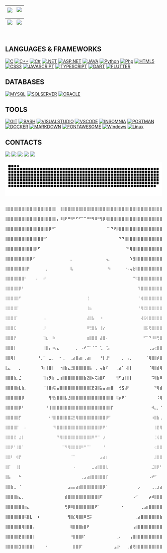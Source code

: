 <!--![waving](https://capsule-render.vercel.app/api?type=waving&height=200&text=Ericles-Porty%20&fontAlignY=40&color=gradient) -->
<!-- ![Visitors on this repo](https://visitor-badge-reloaded.herokuapp.com/badge?page_id=ericles-porty.ericles-porty&color=bd93f9&style=for-the-badge&logo=Github)-->
<!-- ![](https://komarev.com/ghpvc/?username=Ericles-Porty&style=for-the-badge&color=blueviolet)--> 
 <!-- GITHUB STATS -->
| <img align="center" src="https://github-readme-stats.vercel.app/api?username=Ericles-Porty&show_icons=true&include_all_commits=true&count_private=true&theme=dracula&hide_border=true"/></a> | [![](https://github-readme-streak-stats.herokuapp.com/?user=Ericles-Porty&hide_border=true&theme=dracula)](https://github.com/DenverCoder1/github-readme-streak-stats) |
| ------------- | ------------- |

<!-- ------------------------------- -->
|![](https://github-profile-summary-cards.vercel.app/api/cards/profile-details?username=Ericles-porty&theme=dracula)  |  ![](https://github-readme-stats.vercel.app/api/top-langs/?username=Ericles-Porty&layout=compact&langs_count=10&theme=dracula&hide=Jupyter%20Notebook) |
| ------------- | ------------- |
<!-- ------------------------------- -->

<!-- GITHUB GRAPH -->
<!-- ![𝚐𝚒𝚝𝚑𝚞𝚋 𝚐𝚛𝚊𝚙𝚑](https://activity-graph.herokuapp.com/graph?username=Ericles-Porty&theme=dracula&hide_border=true&area=true) -->
 
<div style="display: inline_block"><br>  
  <!--<img align="right" alt="Eri-GIF" height="128" width="128" src="https://cdn.discordapp.com/attachments/727827658964205599/873772799464988732/final.gif">-->
  
## LANGUAGES & FRAMEWORKS
[![C](https://img.shields.io/badge/C-346AD6?style=for-the-badge&logo=c&logoColor=white)](https://github.com/Ericles-Porty)
[![C++](https://img.shields.io/badge/Cpp-2B9FFA?style=for-the-badge&logo=cplusplus&logoColor=white)](https://github.com/Ericles-Porty)
[![C#](https://img.shields.io/badge/C%23-8C3DD1?style=for-the-badge&logo=c-sharp&logoColor=white)](https://github.com/Ericles-Porty)
[![.NET](https://img.shields.io/badge/.NET-512BD4?style=for-the-badge&logo=dotnet&logoColor=white)](https://github.com/Ericles-Porty)
[![ASP.NET](https://img.shields.io/badge/ASPNET-512BD4?style=for-the-badge&logo=asp&logoColor=white)](https://github.com/Ericles-Porty)
[![JAVA](https://img.shields.io/badge/Java-ED8B00?style=for-the-badge&logo=java&logoColor=white)](https://github.com/Ericles-Porty)
[![Python](https://img.shields.io/badge/python-F0E91F?style=for-the-badge&logo=python&logoColor=black)](https://github.com/Ericles-Porty)
[![Php](https://img.shields.io/badge/php-A461F8?style=for-the-badge&logo=php&logoColor=black)](https://github.com/Ericles-Porty)
[![HTML5](https://img.shields.io/badge/HTML5-E34F26?style=for-the-badge&logo=html5&logoColor=white)](https://github.com/Ericles-Porty)
[![CSS3](https://img.shields.io/badge/CSS3-1572B6?style=for-the-badge&logo=css3&logoColor=white)](https://github.com/Ericles-Porty)
[![JAVASCRIPT](https://img.shields.io/badge/JavaScript-323330?style=for-the-badge&logo=javascript&logoColor=F7DF1E)](https://github.com/Ericles-Porty)
[![TYPESCRIPT](https://img.shields.io/badge/TypeScript-323330?style=for-the-badge&logo=typescript&logoColor=2B9FFA)](https://github.com/Ericles-Porty)
[![DART](https://img.shields.io/badge/dart-2B9FFA?style=for-the-badge&logo=dart&logoColor=white)](https://github.com/Ericles-Porty)
[![FLUTTER](https://img.shields.io/badge/flutter-2B9FFF?style=for-the-badge&logo=flutter&logoColor=white)](https://github.com/Ericles-Porty)

## DATABASES
[![MYSQL](https://img.shields.io/badge/MySQL-3590CC?style=for-the-badge&logo=mysql&logoColor=white)](https://github.com/Ericles-Porty)
[![SQLSERVER](https://img.shields.io/badge/sqlserver-262D38?style=for-the-badge&logo=MicrosoftSQLServer&logoColor=white)](https://github.com/Ericles-Porty)
[![ORACLE](https://img.shields.io/badge/oracle-E82D38?style=for-the-badge&logo=oracle&logoColor=white)](https://github.com/Ericles-Porty)

## TOOLS
[![GIT](https://img.shields.io/badge/git-white?style=for-the-badge&logo=git&logoColor=E02F26)](https://github.com/Ericles-Porty)
[![BASH](https://img.shields.io/badge/bash-0A272E?style=for-the-badge&logo=GNUBash&logoColor=white)](https://github.com/Ericles-Porty)
[![VISUALSTUDIO](https://img.shields.io/badge/vs-9863D1?style=for-the-badge&logo=visualstudio&logoColor=white)](https://github.com/Ericles-Porty)
[![VSCODE](https://img.shields.io/badge/vscode-3BA0E3?style=for-the-badge&logo=visual-studio-code&logoColor=white)](https://github.com/Ericles-Porty)
[![INSOMNIA](https://img.shields.io/badge/Insomnia-5849be?style=for-the-badge&logo=Insomnia&logoColor=white)](https://github.com/Ericles-Porty)
[![POSTMAN](https://img.shields.io/badge/Postman-FF6C37?style=for-the-badge&logo=Postman&logoColor=white)](https://github.com/Ericles-Porty)
[![DOCKER](https://img.shields.io/badge/Docker-2CA5E0?style=for-the-badge&logo=docker&logoColor=white)](https://github.com/Ericles-Porty)
[![MARKDOWN](https://img.shields.io/badge/Markdown-000000?style=for-the-badge&logo=markdown&logoColor=white)](https://github.com/Ericles-Porty)
[![FONTAWESOME](https://img.shields.io/badge/Font_Awesome-339AF0?style=for-the-badge&logo=fontawesome&logoColor=white)](https://github.com/Ericles-Porty)
[![Windows](https://img.shields.io/badge/Windows-0078D6?style=for-the-badge&logo=windows&logoColor=white)](https://github.com/Ericles-Porty)
[![Linux](https://img.shields.io/badge/Linux-yellow?style=for-the-badge&logo=linux&logoColor=black)](https://github.com/Ericles-Porty)
</div>
  
  ## CONTACTS
 
<div> 
  <a href = "mailto:ericlesdsantos@gmail.com"><img src="https://img.shields.io/badge/-Gmail-%23333?style=for-the-badge&logo=gmail&logoColor=white" target="_blank"></a>
  <a href = "https://twitter.com/EriclesPorty"><img src="https://img.shields.io/badge/Twitter-1DA1F2?style=for-the-badge&logo=twitter&logoColor=white" target="_blank"></a>
  <a href="https://www.instagram.com/ericlessc" target="_blank"><img src="https://img.shields.io/badge/-Instagram-%23E4405F?style=for-the-badge&logo=instagram&logoColor=white" target="_blank"></a>
  <a href="https://www.facebook.com/ericlesdsantos" target="_blank"><img src="https://img.shields.io/badge/Facebook-1877F2?style=for-the-badge&logo=facebook&logoColor=white" target="_blank"></a>
  <a href="https://www.linkedin.com/in/ericles-dos-santos-cunha" target="_blank"><img src="https://img.shields.io/badge/-LinkedIn-%230077B5?style=for-the-badge&logo=linkedin&logoColor=white" target="_blank"></a> 
 
  ![Snake animation](https://github.com/Ericles-Porty/Ericles-Porty/blob/output/github-contribution-grid-snake.svg)
 
</div>


                             ⣿⣿⣿⣿⣿⣿⣿⣿⣿⣿⣿⣿⣿⣿⣿⣿⣿⣿⣿⠀⢸⣿⣿⣿⣿⣿⣿⣿⣿⣿⣿⣿⣿⣿⣿⣿⣿⣿⣿⣿⣿⣿⣿⣿⣿⣿⣿⣿⣿⣿⣿⣿⣿⣿⣿⣿⣿⣿⣿⣿⣿
                             ⣿⣿⣿⣿⣿⣿⣿⣿⣿⣿⣿⣿⣿⣿⣿⣿⣿⣿⣿⡄⠸⢿⠟⠛⠻⠛⠋⠋⠉⠉⠛⠛⠻⠿⠛⢻⡿⢿⣿⣿⣿⣿⣿⣿⣿⣿⣿⣿⣿⣿⣿⣿⣿⣿⣿⣿⣿⣿⣿⣿⣿
                             ⣿⣿⣿⣿⣿⣿⣿⣿⣿⣿⣿⣿⣿⣿⣿⣿⡿⠛⠉⠀⠀⠀⠀⠀⠀⠀⠀⠀⠀⠀⠀⠀⠀⠀⠀⠀⠀⠈⠁⠙⠟⡿⣿⣿⣿⣿⣿⣿⣿⣿⣿⣿⣿⣿⣿⣿⣿⣿⣿⣿⣿
                             ⣿⣿⣿⣿⣿⣿⣿⣿⣿⣿⣿⣿⣿⣿⠛⠁⠀⠀⠀⠀⠀⠀⠀⠀⠀⠀⠀⠀⠀⠀⠀⠀⠀⠀⠀⠀⠀⠀⠀⠀⠀⠀⠙⠙⣿⣿⣿⣿⣿⣿⣿⣿⣿⣿⣿⣿⣿⣿⣿⣿⣿
                             ⣿⣿⣿⣿⣿⣿⣿⣿⣿⣿⣿⡿⠋⠀⠀⠀⠀⠀⠀⠀⠀⠀⠀⠀⠀⠀⠀⠀⠀⠀⠀⠀⠀⠀⠀⠀⠀⠀⠀⠀⠀⠀⠀⠀⠈⠛⢿⣿⣿⣿⣿⣿⣿⣿⣿⣿⣿⣿⣿⣿⣿
                             ⣿⣿⣿⣿⣿⣿⣿⣿⣿⡿⠋⠀⠀⠀⠀⠀⠀⠀⠀⠀⠀⠀⠀⠀⡀⠀⠀⠀⠀⠀⠀⠀⠀⠀⠀⠀⠀⢤⡀⠀⠀⠀⠀⠀⠀⠀⠱⣻⣿⣿⣿⣿⣿⣿⣿⣿⣿⣿⣿⣿⣿
                             ⣿⣿⣿⣿⣿⣿⣿⣿⡟⠀⠀⠀⠀⠀⠀⡀⠀⠀⠀⠀⠀⠀⠀⠀⢧⠀⠀⠀⠀⠀⠀⠀⠀⠀⠀⠀⠀⠀⠳⠀⠀⠀⠀⠀⠐⠠⢤⣗⢿⣿⣿⣿⣿⣿⣿⣿⣿⣿⣿⣿⣿
                             ⣿⣿⣿⣿⣿⣿⣿⠃⠀⠀⠀⠠⠀⠀⠞⠀⠀⠀⠀⠀⠀⠀⠀⠀⠀⠀⠀⠀⠀⠀⠀⠀⠀⠀⠀⠀⠀⠀⠀⠀⠀⠀⠀⠀⠀⠀⠀⠉⠫⣿⣿⣿⣿⣿⣿⣿⣿⣿⣿⣿⣿
                             ⣿⣿⣿⣿⣿⡿⠃⠀⠀⠀⠀⠀⠀⠀⠀⠀⠀⠀⠀⠀⠀⠀⠀⠀⠀⠀⠀⠀⠀⠀⠀⠀⠀⠀⠀⠀⠀⠀⠀⠀⠀⠀⠀⠀⠀⠀⠀⠀⠀⠹⣿⣿⣿⣿⣿⣿⣿⣿⣿⣿⣿
                             ⣿⣿⣿⣿⣿⠋⠀⠀⠀⠀⠀⠀⠀⠀⠀⠀⠀⠀⠀⠀⠀⠀⠀⠀⠀⠀⠀⠀⠀⠀⢘⠀⠀⠀⠀⠀⠀⠀⠀⠀⠀⠀⠀⠀⠀⠀⠀⠀⠀⠈⢾⣿⣿⣿⣿⣿⣿⣿⣿⣿⣿
                             ⣿⣿⣿⣿⡏⠀⠀⠀⠀⠀⠀⠀⠀⠀⠀⠀⠀⠀⠀⠀⠀⠀⠀⠀⠀⠀⠀⠀⠀⠀⢸⣦⠀⠀⠀⠀⠀⠀⠀⠀⠀⠀⠀⠀⠀⠀⠀⠀⠀⠘⢿⣟⣿⣿⣿⣿⣿⣿⣿⣿⣿
                             ⣿⣿⣿⣿⠁⠀⠀⠀⠀⠀⠀⠀⠀⠀⢠⠀⠀⠀⠀⠀⠀⠀⠀⠀⠀⠀⠀⠀⠀⠀⣼⣿⣧⠀⠀⠰⠀⠀⠀⠀⠀⠀⠀⠀⠀⠀⠀⠀⠀⠀⢼⣯⢾⣿⣿⣿⣿⣿⣿⣿⣿
                             ⣿⣿⣿⣏⠀⠀⠀⠀⠀⠀⠀⠀⠀⠀⡸⠀⠀⠀⠀⠀⠀⠀⠀⠀⠀⠀⠀⠀⠀⠀⠿⢛⣿⣧⠀⢸⡔⠀⠀⠀⠀⠀⠀⠀⠀⠀⠀⠀⠀⠀⠀⣿⣯⢟⣿⣿⣿⣿⣿⣿⣿
                             ⣿⣿⣿⡟⠀⠀⠀⠀⠀⠀⠀⠀⠀⠀⢹⣆⠀⠸⠆⠀⠀⠀⠀⠀⠀⠀⠀⠀⠀⠀⣶⣿⣿⣿⠀⣼⣿⠄⠀⠀⠀⠀⠀⠀⠀⠀⠀⠀⠀⠀⠀⠋⠉⠙⠸⠿⢛⣿⣿⣿⣿
                             ⣿⣿⣿⡇⠀⠀⠀⠀⠀⠀⠀⠀⠀⠀⢸⣿⡄⠰⢦⣄⠀⠀⠀⠀⠀⠀⡀⠀⠠⠞⠉⠁⠈⠉⠀⢁⠀⢉⡄⠀⠀⠀⠀⠀⠀⠀⠀⠀⠀⠀⠀⠀⠀⢀⣠⢔⣿⣿⣿⣿⣿
                             ⣿⣿⢿⡇⠀⠀⠀⠀⠀⠀⠀⠀⠘⡀⠁⠀⣀⡀⠀⠀⠂⢀⠀⠀⢀⣴⣿⣴⡆⢀⣴⡆⠀⠀⠀⠘⡇⣸⠃⠀⠀⠀⠀⡀⠀⢠⡀⠀⠀⠀⠀⠀⠈⢿⣿⣿⡾⣿⣿⣿⣿
                             ⣇⣄⠀⠀⠀⡀⠀⠀⠀⠀⠀⠀⠀⠹⡆⢸⣿⡇⠀⠀⠐⣾⣷⣄⣘⣿⣿⣿⣿⣿⣿⣧⠀⢀⠀⢤⣷⠏⠀⠀⠀⢀⣴⠁⠠⣿⡇⠀⠀⠀⠀⠀⠀⠈⢿⣿⣾⢿⣿⣿⣿
                             ⣿⣿⣿⣷⡀⣈⠀⠀⠀⠀⠀⠀⠀⠀⢹⢰⡻⣷⠀⣀⢰⣿⣿⣿⣿⣿⣿⣿⣿⣷⣝⣿⠦⢍⣵⣿⠏⠀⠀⠀⠀⢻⠋⣰⡇⣿⡇⠀⠀⠀⠀⠀⠀⠀⠩⢿⣷⠿⣿⣿⣿
                             ⣿⣿⣿⣿⣷⣇⣷⡀⠀⠀⠀⠀⠀⠀⠈⢸⣿⡾⣭⣤⣿⣿⣿⣿⣿⣿⣿⣿⣿⣿⣿⣏⣟⣽⣿⣥⣤⣴⣶⣿⠀⠀⢚⣫⣼⠟⠀⠀⠀⠀⠀⠀⠀⠀⠀⠙⢿⣾⢿⣿⣿
                             ⣿⣿⣿⣿⣿⣿⡿⠀⠀⠀⠀⠀⠀⠀⠀⠀⢻⢻⣳⣿⣿⣿⣧⣘⣿⣿⣿⣿⣿⣿⣿⣿⣿⣿⣿⣿⣿⣿⣿⣿⠀⢯⡶⠟⠁⠀⠀⠀⠀⠀⠀⠀⠀⠀⠀⠀⠨⢿⢹⣿⣿
                             ⣿⣿⣿⣿⣿⡿⠃⠀⠀⠀⠀⠀⠀⠀⠀⠘⢸⣿⣿⣿⣿⣿⣿⣿⣿⣿⣿⣿⣿⣿⣿⣿⣿⣿⣿⣿⣿⣿⣿⡏⠀⠀⠀⠀⠀⠀⠀⠀⠀⠀⠀⠀⠀⠀⠺⣄⡀⠈⣸⣿⣿
                             ⣿⣿⣿⣿⣿⡋⠀⠀⠀⠀⠀⠀⠀⠀⠀⠀⠂⢻⣿⣿⣿⣿⣿⣿⣭⣛⢿⣿⣿⣿⣿⣿⣿⣿⣿⣿⣿⡿⠋⠀⠀⠀⠀⠀⠀⠀⠀⠀⠀⠀⠀⠀⠀⠀⠰⣿⣷⢀⠐⣻⣿
                             ⣿⣿⣿⣿⡏⠀⠀⠄⠀⠀⠀⠀⠀⠀⠀⠀⠀⠈⠻⣿⣿⣿⣿⣿⣿⣿⣿⣿⣿⣿⣿⣿⣿⣿⣿⡿⠟⠁⠀⠀⠀⠀⠀⠀⠀⠀⠀⠀⠀⠀⠀⠀⠀⠀⠀⢸⣟⢿⡗⠨⣿
                             ⣿⣿⣿⣟⠀⣐⡇⠀⠀⠀⠀⠀⠀⠀⠀⠀⠀⠀⠀⠙⢿⣿⣿⣿⣿⣿⣿⣿⣿⣿⣿⣿⠿⠛⠉⠀⡰⠀⠀⠀⠀⠀⠀⠀⠀⠀⠀⠀⠀⠀⠀⠀⠀⠀⠀⢈⢮⣿⣧⠀⢘
                             ⣿⣿⡿⠃⢸⣿⠁⠀⠀⠀⠀⠀⠀⠀⠀⠀⠀⠀⠀⠀⠀⠉⠻⢿⣿⣿⣿⣿⠿⠛⠉⠁⠀⠀⠀⠀⠘⠀⠀⠀⠀⠀⠀⠀⠀⠀⠀⠀⠀⠀⠀⠀⠀⠀⠀⢔⣿⣿⡇⠀⠀
                             ⣿⣿⠇⠀⢾⡟⠀⠀⠀⠀⠀⠀⠀⠀⠀⠀⠀⠀⠀⠀⠀⠀⠀⠀⠈⠉⠀⠀⠀⠀⠀⠀⠀⠀⠀⣠⣴⡆⠀⠀⠀⠀⠀⠀⠀⠀⠀⠀⠀⠀⠀⠀⠀⠀⠀⣸⣿⣿⠇⠀⠀
                             ⣿⡏⠀⠀⢸⡇⠀⠀⠀⠀⠀⠀⠀⠀⠀⠀⠀⠀⠀⠀⠀⠀⠀⠀⠀⠠⠀⠀⠀⠀⠀⠀⣀⣴⣿⣿⣿⣇⠀⠀⠀⠀⠀⠀⠀⠀⠀⠀⠀⠀⠀⠀⠀⠀⣈⣿⡿⠃⠀⠀⣠
                             ⣿⣧⠀⠀⠀⠓⠀⠀⠀⠀⠀⠀⠀⠀⠀⠀⠀⠀⠀⠀⠀⠀⠀⠀⠀⠀⠀⠀⢀⣠⣴⣾⣿⣿⣿⣿⣿⡏⠀⠀⠀⠀⠀⠀⠀⠀⠀⠀⠀⠀⠀⠀⠀⠠⠞⠋⠀⠀⢀⣲⣿
                             ⣿⣿⣷⣀⠀⠈⠀⠀⠀⠀⠀⠀⠀⠀⠀⠀⠀⠀⠀⠀⠀⠀⠀⣠⣤⣤⣴⣾⣿⣿⣿⣿⣿⣿⣿⣿⡿⠁⠀⠀⠀⠀⠀⠀⠀⠀⠀⠀⠀⡠⠀⠀⠀⠀⢀⢀⣰⣴⣿⣿⣿
                             ⣿⣿⣿⣿⣷⣄⡀⠀⠀⠀⠀⠀⠀⠀⠀⠀⠀⠀⠀⠀⠀⠀⣾⣿⣿⣿⣿⣿⣿⣿⣿⣿⣿⣿⣿⠏⠀⠀⠀⠀⠀⠀⠀⠀⠀⠀⠀⠠⠊⠀⠀⠀⠀⡴⠾⣿⣿⣿⣿⣿⣿
                             ⣿⣿⣿⣿⣿⣿⣿⣶⣄⠀⠀⠀⠀⠀⠀⠀⠀⠀⠀⠀⠀⠀⢛⡿⠿⣿⣿⣿⣿⣿⣿⣿⣿⠟⠁⠀⠀⠀⠀⠀⠀⠀⠀⠂⠀⠀⠀⠀⠀⠀⢀⣠⣶⣿⣿⣿⣿⣿⣿⣿⣿
                             ⣿⣿⣿⣿⣿⣿⣿⢯⣿⣇⠀⠀⠆⠀⠀⠀⠀⠀⠀⠀⠀⠀⠀⢻⣿⣎⢿⣿⣿⠿⣛⡭⠀⠀⠀⠀⠀⠀⠀⠀⠀⠀⠀⠀⠀⠀⠀⠀⢀⣴⣿⣿⣿⣿⣿⣿⣿⣷⡿⣿⣿
                             ⣿⣿⣿⣿⣿⣿⢿⣿⣿⣿⡄⠀⠀⠀⠀⠀⠀⠀⠀⠀⠀⠀⠀⠀⢿⣿⣿⣿⣷⣿⠟⠀⠀⠀⠀⠀⠀⠀⠀⠀⠀⠀⠀⠀⠀⠀⠀⢠⣾⣿⣿⣿⣿⣿⣿⣿⣿⣿⣿⢻⣿
                             ⣿⣿⣿⣿⣿⣟⣿⣿⣿⣿⡇⠀⠀⠀⠀⠀⠀⠀⠀⠀⠀⠀⠀⠀⠘⣿⣿⣿⡿⠁⠀⠀⠀⠀⠀⠀⠀⠀⠀⠀⠀⢀⠄⠀⠀⠀⢠⣿⣿⣿⣿⣿⣿⣿⣿⣿⣿⣿⣿⣿⣿
                             ⣿⣿⣿⣿⣿⣹⣿⣿⣿⣿⡇⠀⠀⠀⠀⠂⠀⠀⠀⠀⠀⠀⠀⠀⠀⣿⣿⡿⠁⠀⠀⠀⠀⠀⠀⠀⠀⠀⠀⠀⣠⣼⠂⠀⠀⢀⣾⢟⣿⣿⣿⣿⣿⣿⣿⣿⣿⣿⣿⣿⣿

